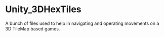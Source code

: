 # Unity_3DHexTiles
A bunch of files used to help in navigating and operating movements on a 3D TileMap based games.
